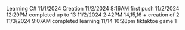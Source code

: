 Learning C#
11/1/2024 Creation
11/2/2024 8:16AM first push
11/2/2024 12:29PM completed up to 13
11/2/2024 2:42PM 14,15,16 + creation of 2
11/3/2024 9:07AM completed learning
11/14 10:28pm tiktaktoe game 1



